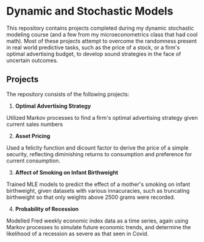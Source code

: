 # Dynamic and Stochastic Models
This repository contains projects completed during my dynamic stochastic modeling course (and a few from my microeconometrics class that had cool math). 
Most of these projects attempt to overcome the randomness present in real world predictive tasks, such as the price of a stock, or a firm's optimal advertising budget, 
to develop sound strategies in the face of uncertain outcomes. 

## Projects
The repository consists of the following projects:

1. **Optimal Advertising Strategy**

Utilized Markov processes to find a firm's optimal advertising strategy given current sales numbers

2. **Asset Pricing**

Used a felicity function and dicount factor to derive the price of a simple security, 
reflecting diminishing returns to consumption and preference for current consumption.

3. **Affect of Smoking on Infant Birthweight**

Trained MLE models to predict the effect of a mother's smoking on infant birthweight, 
given datasets with various innacuracies, such as truncating birthweight so that only weights
above 2500 grams were recorded.

4. **Probability of Recession**

Modelled Fred weekly economic index data as a time series, again using Markov processes to 
simulate future economic trends, and determine the likelihood of a recession as severe as that
seen in Covid. 
